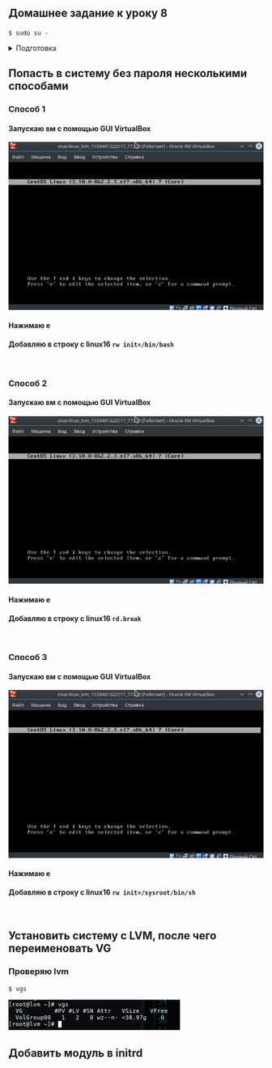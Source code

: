 
## Домашнее задание к уроку 8

```console
$ sudo su -
```

<details><summary>Подготовка</summary>

### Включаю GUI в Vagrantfile

```ruby
vb.gui = true
```

### Редактирую /etc/default/grub

```
GRUB_TIMEOUT=30
```

### Обновляю grub

```
grub2-mkconfig -o /boot/grub2/grub.cfg
```

</details>

## Попасть в систему без пароля несколькими способами

### Способ 1

#### Запускаю вм с помощью GUI VirtualBox

![](/images/lesson8/Screenshot_20190602_173908.png)

#### Нажимаю e

#### Добавляю в строку с linux16 `rw init=/bin/bash`

![]()

### Способ 2

#### Запускаю вм с помощью GUI VirtualBox

![](/images/lesson8/Screenshot_20190602_173908.png)

#### Нажимаю e

#### Добавляю в строку с linux16 `rd.break`

![]()

### Способ 3

#### Запускаю вм с помощью GUI VirtualBox

![](/images/lesson8/Screenshot_20190602_173908.png)

#### Нажимаю e

#### Добавляю в строку с linux16 `rw init=/sysroot/bin/sh`

![]()


## Установить систему с LVM, после чего переименовать VG

### Проверяю lvm

```console
$ vgs
```

![](/images/lesson8/Screenshot_20190602_202302.png)

### 

## Добавить модуль в initrd
